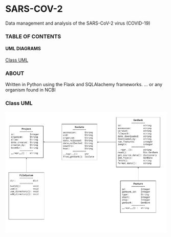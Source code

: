 # SARS-COV-2
Data management and analysis of the SARS-CoV-2 virus (COVID-19)
### TABLE OF CONTENTS
#### UML DIAGRAMS
[Class UML](#class-uml)
### ABOUT
Written in Python using the Flask and SQLAlachemy frameworks.
... or any organism found in NCBI
### Class UML
![Class UML](UML_Class.png)
